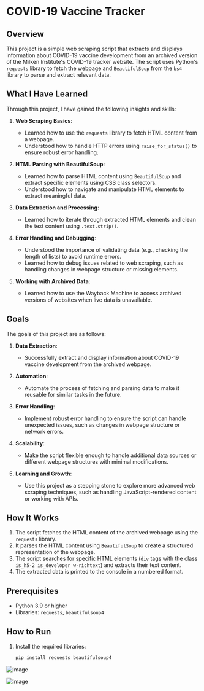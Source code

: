 # COVID-19 Vaccine Tracker

## Overview
This project is a simple web scraping script that extracts and displays information about COVID-19 vaccine development from an archived version of the Milken Institute's COVID-19 tracker website. The script uses Python's `requests` library to fetch the webpage and `BeautifulSoup` from the `bs4` library to parse and extract relevant data.

## What I Have Learned
Through this project, I have gained the following insights and skills:

1. **Web Scraping Basics**:
   - Learned how to use the `requests` library to fetch HTML content from a webpage.
   - Understood how to handle HTTP errors using `raise_for_status()` to ensure robust error handling.

2. **HTML Parsing with BeautifulSoup**:
   - Learned how to parse HTML content using `BeautifulSoup` and extract specific elements using CSS class selectors.
   - Understood how to navigate and manipulate HTML elements to extract meaningful data.

3. **Data Extraction and Processing**:
   - Learned how to iterate through extracted HTML elements and clean the text content using `.text.strip()`.

4. **Error Handling and Debugging**:
   - Understood the importance of validating data (e.g., checking the length of lists) to avoid runtime errors.
   - Learned how to debug issues related to web scraping, such as handling changes in webpage structure or missing elements.

5. **Working with Archived Data**:
   - Learned how to use the Wayback Machine to access archived versions of websites when live data is unavailable.

## Goals
The goals of this project are as follows:

1. **Data Extraction**:
   - Successfully extract and display information about COVID-19 vaccine development from the archived webpage.

2. **Automation**:
   - Automate the process of fetching and parsing data to make it reusable for similar tasks in the future.

3. **Error Handling**:
   - Implement robust error handling to ensure the script can handle unexpected issues, such as changes in webpage structure or network errors.

4. **Scalability**:
   - Make the script flexible enough to handle additional data sources or different webpage structures with minimal modifications.

5. **Learning and Growth**:
   - Use this project as a stepping stone to explore more advanced web scraping techniques, such as handling JavaScript-rendered content or working with APIs.

## How It Works
1. The script fetches the HTML content of the archived webpage using the `requests` library.
2. It parses the HTML content using `BeautifulSoup` to create a structured representation of the webpage.
3. The script searches for specific HTML elements (`div` tags with the class `is_h5-2 is_developer w-richtext`) and extracts their text content.
4. The extracted data is printed to the console in a numbered format.

## Prerequisites
- Python 3.9 or higher
- Libraries: `requests`, `beautifulsoup4`

## How to Run
1. Install the required libraries:
   ```bash
   pip install requests beautifulsoup4

![image](https://github.com/user-attachments/assets/ae46abec-cb7d-4f55-9ac9-b671132325b1)

![image](https://github.com/user-attachments/assets/3e3c1195-6b65-48b0-ae98-07d8ebe96315)
